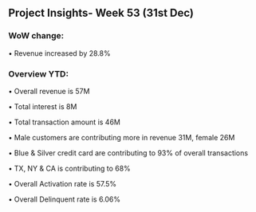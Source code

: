 ## Project Insights- Week 53 (31st Dec)

### WoW change: 
  • Revenue increased by 28.8%
  
### Overview YTD:
  • Overall revenue is 57M
  
  • Total interest is 8M
  
  • Total transaction amount is 46M
  
  • Male customers are contributing more in revenue 31M, female 26M
  
  • Blue & Silver credit card are contributing to 93% of overall transactions
  
  • TX, NY & CA is contributing to 68%
  
  • Overall Activation rate is 57.5%
  
  • Overall Delinquent rate is 6.06%
  
